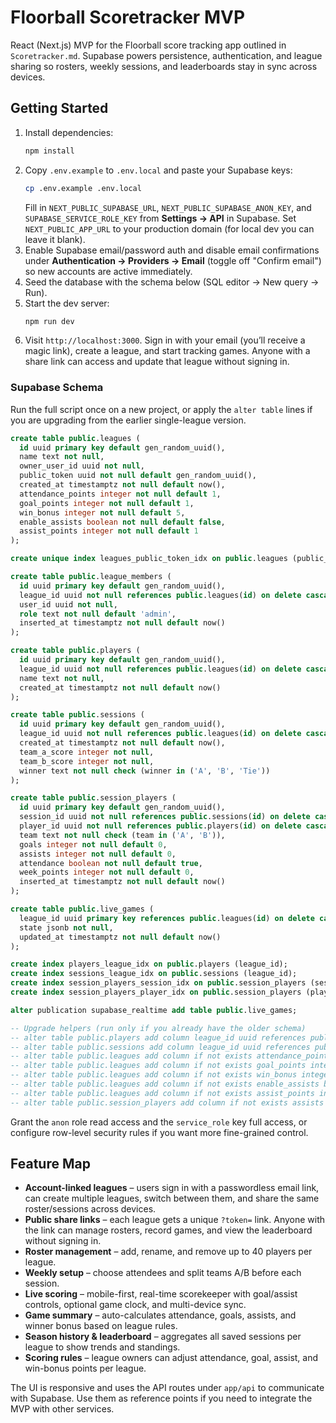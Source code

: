 # Floorball Scoretracker MVP

React (Next.js) MVP for the Floorball score tracking app outlined in `Scoretracker.md`. Supabase powers persistence, authentication, and league sharing so rosters, weekly sessions, and leaderboards stay in sync across devices.

## Getting Started

1. Install dependencies:
   ```bash
   npm install
   ```
2. Copy `.env.example` to `.env.local` and paste your Supabase keys:
   ```bash
   cp .env.example .env.local
   ```
   Fill in `NEXT_PUBLIC_SUPABASE_URL`, `NEXT_PUBLIC_SUPABASE_ANON_KEY`, and `SUPABASE_SERVICE_ROLE_KEY` from **Settings → API** in Supabase. Set `NEXT_PUBLIC_APP_URL` to your production domain (for local dev you can leave it blank).
3. Enable Supabase email/password auth and disable email confirmations under **Authentication → Providers → Email** (toggle off "Confirm email") so new accounts are active immediately.
4. Seed the database with the schema below (SQL editor → New query → Run).
5. Start the dev server:
   ```bash
   npm run dev
   ```
6. Visit `http://localhost:3000`. Sign in with your email (you’ll receive a magic link), create a league, and start tracking games. Anyone with a share link can access and update that league without signing in.

### Supabase Schema

Run the full script once on a new project, or apply the `alter table` lines if you are upgrading from the earlier single-league version.

```sql
create table public.leagues (
  id uuid primary key default gen_random_uuid(),
  name text not null,
  owner_user_id uuid not null,
  public_token uuid not null default gen_random_uuid(),
  created_at timestamptz not null default now(),
  attendance_points integer not null default 1,
  goal_points integer not null default 1,
  win_bonus integer not null default 5,
  enable_assists boolean not null default false,
  assist_points integer not null default 1
);

create unique index leagues_public_token_idx on public.leagues (public_token);

create table public.league_members (
  id uuid primary key default gen_random_uuid(),
  league_id uuid not null references public.leagues(id) on delete cascade,
  user_id uuid not null,
  role text not null default 'admin',
  inserted_at timestamptz not null default now()
);

create table public.players (
  id uuid primary key default gen_random_uuid(),
  league_id uuid not null references public.leagues(id) on delete cascade,
  name text not null,
  created_at timestamptz not null default now()
);

create table public.sessions (
  id uuid primary key default gen_random_uuid(),
  league_id uuid not null references public.leagues(id) on delete cascade,
  created_at timestamptz not null default now(),
  team_a_score integer not null,
  team_b_score integer not null,
  winner text not null check (winner in ('A', 'B', 'Tie'))
);

create table public.session_players (
  id uuid primary key default gen_random_uuid(),
  session_id uuid not null references public.sessions(id) on delete cascade,
  player_id uuid not null references public.players(id) on delete cascade,
  team text not null check (team in ('A', 'B')),
  goals integer not null default 0,
  assists integer not null default 0,
  attendance boolean not null default true,
  week_points integer not null default 0,
  inserted_at timestamptz not null default now()
);

create table public.live_games (
  league_id uuid primary key references public.leagues(id) on delete cascade,
  state jsonb not null,
  updated_at timestamptz not null default now()
);

create index players_league_idx on public.players (league_id);
create index sessions_league_idx on public.sessions (league_id);
create index session_players_session_idx on public.session_players (session_id);
create index session_players_player_idx on public.session_players (player_id);

alter publication supabase_realtime add table public.live_games;

-- Upgrade helpers (run only if you already have the older schema)
-- alter table public.players add column league_id uuid references public.leagues(id) on delete cascade;
-- alter table public.sessions add column league_id uuid references public.leagues(id) on delete cascade;
-- alter table public.leagues add column if not exists attendance_points integer not null default 1;
-- alter table public.leagues add column if not exists goal_points integer not null default 1;
-- alter table public.leagues add column if not exists win_bonus integer not null default 5;
-- alter table public.leagues add column if not exists enable_assists boolean not null default false;
-- alter table public.leagues add column if not exists assist_points integer not null default 1;
-- alter table public.session_players add column if not exists assists integer not null default 0;
```

Grant the `anon` role read access and the `service_role` key full access, or configure row-level security rules if you want more fine-grained control.

## Feature Map

- **Account-linked leagues** – users sign in with a passwordless email link, can create multiple leagues, switch between them, and share the same roster/sessions across devices.
- **Public share links** – each league gets a unique `?token=` link. Anyone with the link can manage rosters, record games, and view the leaderboard without signing in.
- **Roster management** – add, rename, and remove up to 40 players per league.
- **Weekly setup** – choose attendees and split teams A/B before each session.
- **Live scoring** – mobile-first, real-time scorekeeper with goal/assist controls, optional game clock, and multi-device sync.
- **Game summary** – auto-calculates attendance, goals, assists, and winner bonus based on league rules.
- **Season history & leaderboard** – aggregates all saved sessions per league to show trends and standings.
- **Scoring rules** – league owners can adjust attendance, goal, assist, and win-bonus points per league.

The UI is responsive and uses the API routes under `app/api` to communicate with Supabase. Use them as reference points if you need to integrate the MVP with other services.
